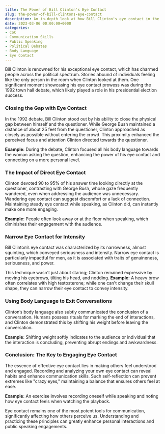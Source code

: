 ```yaml
---
title: The Power of Bill Clinton's Eye Contact
slug: the-power-of-bill-clintons-eye-contact
description: An in-depth look at how Bill Clinton's eye contact in the 1992 town hall debate exemplifies effective communication techniques.
date: 2023-03-06 00:00:00+0000
categories:
- CoC
- Communication Skills
- Public Speaking
- Political Debates
- Body Language
- Eye Contact
---
```


Bill Clinton is renowned for his exceptional eye contact, which has charmed people across the political spectrum. Stories abound of individuals feeling like the only person in the room when Clinton looked at them. One significant moment showcasing his eye contact prowess was during the 1992 town hall debate, which likely played a role in his presidential election success.

### Closing the Gap with Eye Contact

In the 1992 debate, Bill Clinton stood out by his ability to close the physical gap between himself and the questioner. While George Bush maintained a distance of about 25 feet from the questioner, Clinton approached as closely as possible without entering the crowd. This proximity enhanced the perceived focus and attention Clinton directed towards the questioner.

**Example:** During the debate, Clinton focused all his body language towards the woman asking the question, enhancing the power of his eye contact and connecting on a more personal level.

### The Impact of Direct Eye Contact

Clinton devoted 90 to 95% of his answer time looking directly at the questioner, contrasting with George Bush, whose gaze frequently wandered, even when addressing the audience was unnecessary. Wandering eye contact can suggest discomfort or a lack of connection. Maintaining steady eye contact while speaking, as Clinton did, can instantly make one more engaging.

**Example:** People often look away or at the floor when speaking, which diminishes their engagement with the audience.

### Narrow Eye Contact for Intensity

Bill Clinton’s eye contact was characterized by its narrowness, almost squinting, which conveyed seriousness and intensity. Narrow eye contact is particularly impactful for men, as it is associated with traits of genuineness, seriousness, and power.

This technique wasn't just about staring; Clinton remained expressive by moving his eyebrows, tilting his head, and nodding. **Example:** A heavy brow often correlates with high testosterone; while one can't change their skull shape, they can narrow their eye contact to convey intensity.

### Using Body Language to Exit Conversations

Clinton’s body language also subtly communicated the conclusion of a conversation. Humans possess rituals for marking the end of interactions, and Clinton demonstrated this by shifting his weight before leaving the conversation.

**Example:** Shifting weight softly indicates to the audience or individual that the interaction is concluding, preventing abrupt endings and awkwardness.

### Conclusion: The Key to Engaging Eye Contact

The essence of effective eye contact lies in making others feel understood and engaged. Recording and analyzing your own eye contact can reveal habits and enhance communication skills. Such self-reflection can prevent extremes like "crazy eyes," maintaining a balance that ensures others feel at ease.

**Example:** An exercise involves recording oneself while speaking and noting how eye contact feels when watching the playback.

Eye contact remains one of the most potent tools for communication, significantly affecting how others perceive us. Understanding and practicing these principles can greatly enhance personal interactions and public speaking engagements.
